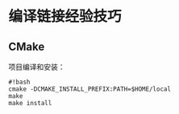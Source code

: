 # 编译链接经验技巧




## CMake
项目编译和安装：
```
#!bash
cmake -DCMAKE_INSTALL_PREFIX:PATH=$HOME/local 
make
make install  
```